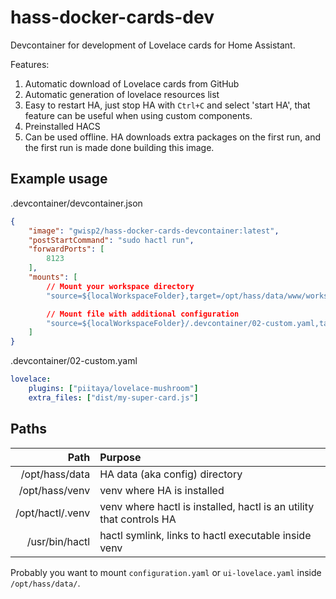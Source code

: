 # hass-docker-cards-dev

Devcontainer for development of Lovelace cards for Home Assistant.

Features:
1. Automatic download of Lovelace cards from GitHub
2. Automatic generation of lovelace resources list
3. Easy to restart HA, just stop HA with `Ctrl+C` and select 'start HA', that feature can be useful when using custom components.
4. Preinstalled HACS
5. Can be used offline. HA downloads extra packages on the first run, and the first run is made done building this image.

## Example usage

.devcontainer/devcontainer.json
```json
{
    "image": "gwisp2/hass-docker-cards-devcontainer:latest",
    "postStartCommand": "sudo hactl run",
    "forwardPorts": [
        8123
    ],
    "mounts": [
        // Mount your workspace directory
        "source=${localWorkspaceFolder},target=/opt/hass/data/www/workspace,type=bind",

        // Mount file with additional configuration
        "source=${localWorkspaceFolder}/.devcontainer/02-custom.yaml,target=/etc/hactl/02-lovelace.yaml,type=bind"
    ]
}
```

.devcontainer/02-custom.yaml
```yaml
lovelace:
    plugins: ["piitaya/lovelace-mushroom"]
    extra_files: ["dist/my-super-card.js"]
```

## Paths
| Path             |  Purpose      |
|-----------------:|:--------------|
| /opt/hass/data   | HA data (aka config) directory |
| /opt/hass/venv   | venv where HA is installed |
| /opt/hactl/.venv | venv where hactl is installed, hactl is an utility that controls HA   |
| /usr/bin/hactl   | hactl symlink, links to hactl executable inside venv |

Probably you want to mount `configuration.yaml` or `ui-lovelace.yaml` inside `/opt/hass/data/`.